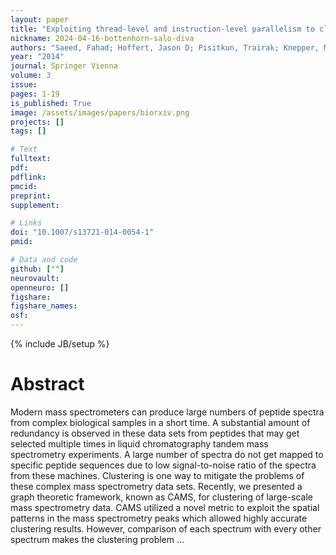 ```yaml
---
layout: paper
title: "Exploiting thread-level and instruction-level parallelism to cluster mass spectrometry data using multicore architectures"
nickname: 2024-04-16-bottenhorn-salo-diva
authors: "Saeed, Fahad; Hoffert, Jason D; Pisitkun, Trairak; Knepper, Mark A; "
year: "2014"
journal: Springer Vienna
volume: 3
issue:
pages: 1-19
is_published: True
image: /assets/images/papers/biorxiv.png
projects: []
tags: []

# Text
fulltext:
pdf:
pdflink:
pmcid:
preprint: 
supplement:

# Links
doi: "10.1007/s13721-014-0054-1"
pmid:

# Data and code
github: [""]
neurovault:
openneuro: []
figshare:
figshare_names:
osf:
---
```

{% include JB/setup %}

# Abstract

Modern mass spectrometers can produce large numbers of peptide spectra from complex biological samples in a short time. A substantial amount of redundancy is observed in these data sets from peptides that may get selected multiple times in liquid chromatography tandem mass spectrometry experiments. A large number of spectra do not get mapped to specific peptide sequences due to low signal-to-noise ratio of the spectra from these machines. Clustering is one way to mitigate the problems of these complex mass spectrometry data sets. Recently, we presented a graph theoretic framework, known as CAMS, for clustering of large-scale mass spectrometry data. CAMS utilized a novel metric to exploit the spatial patterns in the mass spectrometry peaks which allowed highly accurate clustering results. However, comparison of each spectrum with every other spectrum makes the clustering problem …

